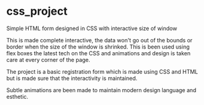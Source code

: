 # css_project
Simple HTML form designed in CSS with interactive size of window

This is made complete interactive, the data won't go out of the bounds or border
when the size of the window is shrinked. This is been used using flex boxes the latest
tech on the CSS and animations and design is taken care at every corner of the page.

The project is a basic registration form which is made using CSS and HTML but is made sure 
that the interactivity is maintained.

Subtle animations are been made to maintain modern design language and esthetic.
